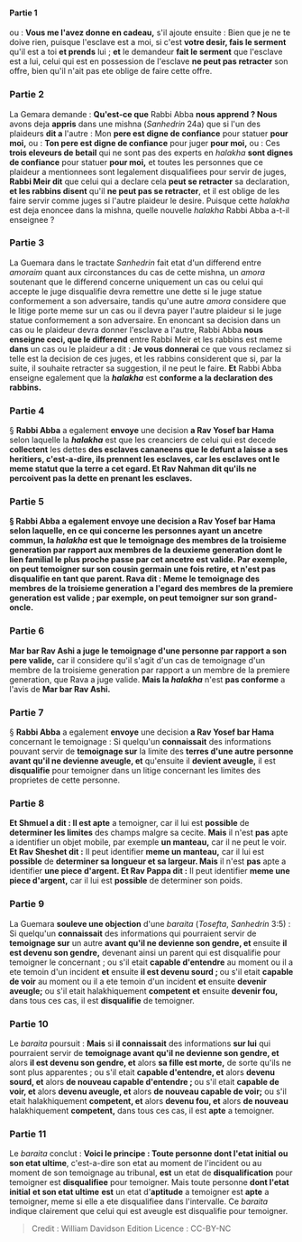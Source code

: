 
#### Partie 1
ou : <b>Vous me l'avez donne en cadeau,</b> s'il ajoute ensuite : Bien que je ne te doive rien, puisque l'esclave est a moi, si c'est <b>votre desir, fais le serment</b> qu'il est a toi <b>et prends</b> lui ; <b>et</b> le demandeur <b>fait le serment</b> que l'esclave est a lui, celui qui est en possession de l'esclave <b>ne peut pas retracter</b> son offre, bien qu'il n'ait pas ete oblige de faire cette offre.

### Partie 2
La Gemara demande : <b>Qu'est-ce que</b> Rabbi Abba <b>nous apprend ? Nous</b> avons deja <b>appris</b> dans une mishna (<i>Sanhedrin</i> 24a) que si l'un des plaideurs <b>dit a</b> l'autre : Mon <b>pere est digne de confiance</b> pour statuer <b>pour moi,</b> ou : <b>Ton pere est digne de confiance</b> pour juger <b>pour moi,</b> ou : Ces <b>trois eleveurs de betail</b> qui ne sont pas des experts en <i>halakha</i> <b>sont dignes de confiance</b> pour statuer <b>pour moi,</b> et toutes les personnes que ce plaideur a mentionnees sont legalement disqualifiees pour servir de juges, <b>Rabbi Meir dit</b> que celui qui a declare cela <b>peut se retracter</b> sa declaration, <b>et les rabbins disent</b> qu'il <b>ne peut pas se retracter</b>, et il est oblige de les faire servir comme juges si l'autre plaideur le desire. Puisque cette <i>halakha</i> est deja enoncee dans la mishna, quelle nouvelle <i>halakha</i> Rabbi Abba a-t-il enseignee ?

### Partie 3
La Guemara dans le tractate <i>Sanhedrin</i> fait etat d'un differend entre <i>amoraim</i> quant aux circonstances du cas de cette mishna, un <i>amora</i> soutenant que le differend concerne uniquement un cas ou celui qui accepte le juge disqualifie devra remettre une dette si le juge statue conformement a son adversaire, tandis qu'une autre <i>amora</i> considere que le litige porte meme sur un cas ou il devra payer l'autre plaideur si le juge statue conformement a son adversaire. En enoncant sa decision dans un cas ou le plaideur devra donner l'esclave a l'autre, Rabbi Abba <b>nous enseigne ceci, que le differend</b> entre Rabbi Meir et les rabbins est meme <b>dans</b> un cas ou le plaideur a dit : <b>Je vous donnerai</b> ce que vous reclamez si telle est la decision de ces juges, et les rabbins considerent que si, par la suite, il souhaite retracter sa suggestion, il ne peut le faire. <b>Et</b> Rabbi Abba enseigne egalement que la <b><i>halakha</i></b> est <b>conforme a la declaration des rabbins.</b>

### Partie 4
§ <b>Rabbi Abba</b> a egalement <b>envoye</b> une decision <b>a Rav Yosef bar Hama</b> selon laquelle la <b><i>halakha</i></b> est que les creanciers de celui qui est decede <b>collectent</b> les dettes <b>des <b>esclaves cananeens</b> que le defunt a laisse a ses heritiers, c'est-a-dire, ils prennent les esclaves, car les esclaves ont le meme statut que la terre a cet egard. <b>Et Rav Nahman dit</b> qu'ils <b>ne percoivent pas</b> la dette en prenant les esclaves.

### Partie 5
§ <b>Rabbi Abba</b> a egalement <b>envoye</b> une decision <b>a Rav Yosef bar Hama</b> selon laquelle, en ce qui concerne les personnes ayant un ancetre commun, la <b><i>halakha</i></b> est que le temoignage des membres de la <b>troisieme</b> generation <b>par rapport</b> aux membres de la <b>deuxieme</b> generation dont le lien familial le plus proche passe par cet ancetre est <b>valide. </b> Par exemple, on peut temoigner sur son cousin germain une fois retire, et n'est pas disqualifie en tant que parent. <b>Rava dit : Meme</b> le temoignage des membres de la troisieme generation <b>a l'egard</b> des membres de la <b>premiere</b> generation est valide ; par exemple, on peut temoigner sur son grand-oncle.

### Partie 6
<b>Mar bar Rav Ashi a juge</b> le temoignage d'une personne <b>par rapport</b> a son <b>pere</b> valide,</b> car il considere qu'il s'agit d'un cas de temoignage d'un membre de la troisieme generation par rapport a un membre de la premiere generation, que Rava a juge valide. <b>Mais la <i>halakha</i></b> n'est <b>pas conforme</b> a l'avis de <b>Mar bar Rav Ashi.</b>

### Partie 7
§ <b>Rabbi Abba</b> a egalement <b>envoye</b> une decision <b>a Rav Yosef bar Hama</b> concernant le temoignage : Si quelqu'un <b>connaissait</b> des informations pouvant servir de <b>temoignage sur</b> la limite des <b>terres d'une autre personne avant qu'il ne devienne aveugle, et</b> qu'ensuite il <b>devient aveugle,</b> il est <b>disqualifie</b> pour temoigner dans un litige concernant les limites des proprietes de cette personne.

### Partie 8
<b>Et Shmuel a dit : Il est apte</b> a temoigner, car il lui est <b>possible</b> de <b>determiner les limites</b> des champs malgre sa cecite. <b>Mais</b> il n'est <b>pas</b> apte a identifier un objet mobile, par exemple <b>un manteau,</b> car il ne peut le voir. <b>Et Rav Sheshet dit :</b> Il peut identifier <b>meme un manteau,</b> car il lui est <b>possible</b> de <b>determiner sa longueur et sa largeur. Mais</b> il n'est <b>pas</b> apte a identifier <b>une piece d'argent. Et Rav Pappa dit :</b> Il peut identifier <b>meme une piece d'argent,</b> car il lui est <b>possible</b> de determiner son poids.</b>

### Partie 9
La Guemara <b>souleve une objection</b> d'une <i>baraita</i> (<i>Tosefta</i>, <i>Sanhedrin</i> 3:5) : Si quelqu'un <b>connaissait</b> des informations qui pourraient servir de <b>temoignage sur</b> un autre <b>avant qu'il ne devienne son gendre, et</b> ensuite <b>il est devenu son gendre,</b> devenant ainsi un parent qui est disqualifie pour temoigner le concernant ; ou s'il etait <b>capable d'entendre</b> au moment ou il a ete temoin d'un incident <b>et</b> ensuite <b>il est devenu sourd ; </b> ou s'il etait <b>capable de voir</b> au moment ou il a ete temoin d'un incident <b>et</b> ensuite <b>devenir aveugle;</b> ou s'il etait halakhiquement <b>competent et</b> ensuite <b>devenir fou,</b> dans tous ces cas, il est <b>disqualifie</b> de temoigner.

### Partie 10
Le <i>baraita</i> poursuit : <b>Mais</b> si <b>il connaissait</b> des informations <b>sur lui</b> qui pourraient servir de <b>temoignage avant qu'il ne devienne son gendre, et</b> alors <b>il est devenu son gendre, et</b> alors <b>sa fille est morte,</b> de sorte qu'ils ne sont plus apparentes ; ou s'il etait <b>capable d'entendre, et</b> alors <b>devenu sourd, et</b> alors <b>de nouveau capable d'entendre ; </b> ou s'il etait <b>capable de voir, et</b> alors <b>devenu aveugle, et</b> alors <b>de nouveau capable de voir;</b> ou s'il etait halakhiquement <b>competent, et</b> alors <b>devenu fou, et</b> alors <b>de nouveau</b> halakhiquement <b>competent,</b> dans tous ces cas, il est <b>apte</b> a temoigner.

### Partie 11
Le <i>baraita</i> conclut : <b>Voici le principe : Toute personne dont l'etat initial</b> <b>ou son etat ultime</b>, c'est-a-dire son etat au moment de l'incident ou au moment de son temoignage au tribunal, <b>est</b> un etat de <b>disqualification</b> pour temoigner est <b>disqualifiee</b> pour temoigner. Mais toute personne <b>dont l'etat initial</b> <b>et son etat ultime</b> <b>est</b> un etat d'<b>aptitude</b> a temoigner est <b>apte</b> a temoigner, meme si elle a ete disqualifiee dans l'intervalle. Ce <i>baraita</i> indique clairement que celui qui est aveugle est disqualifie pour temoigner.

>Credit : William Davidson Edition
>Licence : CC-BY-NC